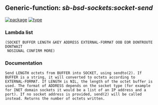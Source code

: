 ## Generic-function: ***sb-bsd-sockets:socket-send***
[![package](https://img.shields.io/badge/Package-SB--BSD--SOCKETS-5f9ea0.svg?style=social&colorA=999999)](../) [![type](https://img.shields.io/badge/Type-Generic--Function-5f9ea0.svg?style=social&colorA=999999)](../#generic-function) 
### Lambda list
```
(SOCKET BUFFER LENGTH &KEY ADDRESS EXTERNAL-FORMAT OOB EOR DONTROUTE DONTWAIT
 NOSIGNAL CONFIRM MORE)
```
### Documentation
```
Send LENGTH octets from BUFFER into SOCKET, using sendto(2). If
BUFFER is a string, it will converted to octets according to
EXTERNAL-FORMAT. If LENGTH is NIL, the length of the octet buffer is
used. The format of ADDRESS depends on the socket type (for example
for INET domain sockets it would be a list of an IP address and a
port). If no socket address is provided, send(2) will be called
instead. Returns the number of octets written.
```
